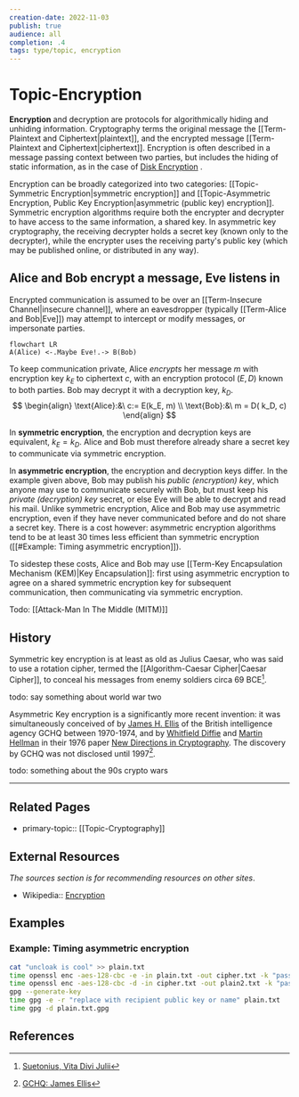 ```yaml
---
creation-date: 2022-11-03
publish: true
audience: all
completion: .4
tags: type/topic, encryption
---
```

# Topic-Encryption
**Encryption** and decryption are protocols for algorithmically hiding and unhiding information. Cryptography terms the original message the [[Term-Plaintext and Ciphertext|plaintext]], and the encrypted message [[Term-Plaintext and Ciphertext|ciphertext]]. Encryption is often described in a message passing context between two parties, but includes the hiding of static information, as in the case of [Disk Encryption](https://en.wikipedia.org/wiki/Disk_encryption) .

Encryption can be broadly categorized into two categories: [[Topic-Symmetric Encryption|symmetric encryption]] and [[Topic-Asymmetric Encryption, Public Key Encryption|asymmetric (public key) encryption]]. Symmetric encryption algorithms require both the encrypter and decrypter to have access to the same information, a shared key. In asymmetric key cryptography, the receiving decrypter holds a secret key (known only to the decrypter), while the encrypter uses the receiving party's public key (which may be published online, or distributed in any way).

## Alice and Bob encrypt a message, Eve listens in
Encrypted communication is assumed to be over an [[Term-Insecure Channel|insecure channel]], where an eavesdropper (typically [[Term-Alice and Bob|Eve]]) may attempt to intercept or modify messages, or impersonate parties.
```mermaid
flowchart LR
A(Alice) <-.Maybe Eve!.-> B(Bob)
```

To keep communication private, Alice *encrypts* her message $m$ with encryption key $k_E$ to ciphertext $c$, with an encryption protocol $(E,D)$ known to both parties. Bob may decrypt it with a decryption key, $k_D$.
$$
\begin{align}
\text{Alice}:&\ c:= E(k_E, m) \\
\text{Bob}:&\ m = D( k_D, c)
\end{align}
$$

In **symmetric encryption**, the encryption and decryption keys are equivalent, $k_{E}= k_D$. Alice and Bob must therefore already share a secret key to communicate via symmetric encryption.

In **asymmetric encryption**, the encryption and decryption keys differ. In the example given above, Bob may publish his *public (encryption) key*, which anyone may use to communicate securely with Bob, but must keep his *private (decryption) key* secret, or else Eve will be able to decrypt and read his mail. Unlike symmetric encryption, Alice and Bob may use asymmetric encryption, even if they have never communicated before and do not share a secret key. There is a cost however: asymmetric encryption algorithms tend to be at least 30 times less efficient than symmetric encryption ([[#Example: Timing asymmetric encryption]]).

To sidestep these costs, Alice and Bob may use [[Term-Key Encapsulation Mechanism (KEM)|Key Encapsulation]]: first using asymmetric encryption to agree on a shared symmetric encryption key for subsequent communication, then communicating via symmetric encryption.

Todo: [[Attack-Man In The Middle (MITM)]]

## History
Symmetric key encryption is at least as old as Julius Caesar, who was said to use a rotation cipher, termed the [[Algorithm-Caesar Cipher|Caesar Cipher]], to conceal his messages from enemy soldiers circa 69 BCE[^1].

todo: say something about world war two

Asymmetric Key encryption is a significantly more recent invention: it was simultaneously conceived of by [James H. Ellis](https://en.wikipedia.org/wiki/James_H._Ellis) of the British intelligence agency GCHQ between 1970-1974, and by [Whitfield Diffie](https://en.wikipedia.org/wiki/Whitfield_Diffie) and [Martin Hellman](https://en.wikipedia.org/wiki/Martin_Hellman) in their 1976 paper [New Directions in Cryptography](https://ieeexplore.ieee.org/document/1055638). The discovery by GCHQ was not disclosed until 1997[^2].

todo: something about the 90s crypto wars

---
## Related Pages
- primary-topic:: [[Topic-Cryptography]]

## External Resources
*The sources section is for recommending resources on other sites*.
- Wikipedia:: [Encryption](https://en.wikipedia.org/wiki/Encryption)

## Examples
### Example: Timing asymmetric encryption
```sh
cat "uncloak is cool" >> plain.txt
time openssl enc -aes-128-cbc -e -in plain.txt -out cipher.txt -k "password"
time openssl enc -aes-128-cbc -d -in cipher.txt -out plain2.txt -k "password"
gpg --generate-key
time gpg -e -r "replace with recipient public key or name" plain.txt
time gpg -d plain.txt.gpg
```

## References
[^1]: [Suetonius, Vita Divi Julii](http://thelatinlibrary.com/suetonius/suet.caesar.html#56)
[^2]: [GCHQ: James Ellis](https://www.gchq.gov.uk/person/james-ellis)
